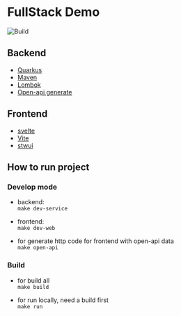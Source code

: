# FullStack Demo

![Build](https://github.com/pedrolopix/fullstackdemo/actions/workflows/maven.yml/badge.svg)

## Backend
* [Quarkus](https://quarkus.io/)
* [Maven](https://maven.apache.org/)
* [Lombok](https://projectlombok.org/)
* [Open-api generate](https://openapi-generator.tech/docs/generators/typescript-axios)

## Frontend
* [svelte](https://svelte.dev)
* [Vite](https://vitejs.dev/)
* [stwui](https://stwui.vercel.app/)

## How to run project

### Develop mode
* backend:   
`make dev-service`  

* frontend:   
`make dev-web`  

* for generate http code for frontend with open-api data  
`make open-api`

### Build
* for build all   
`make build`

* for run locally, need a build first  
  `make run`

